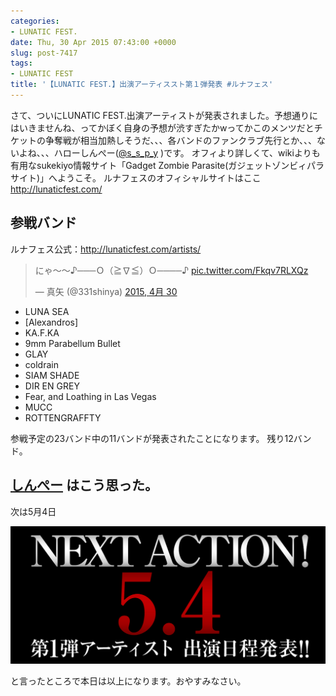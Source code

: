 ```yaml
---
categories:
- LUNATIC FEST.
date: Thu, 30 Apr 2015 07:43:00 +0000
slug: post-7417
tags:
- LUNATIC FEST
title: '【LUNATIC FEST.】出演アーティススト第１弾発表 #ルナフェス'
---
```


さて、ついにLUNATIC FEST.出演アーティストが発表されました。予想通りにはいきませんね、ってかぼく自身の予想が渋すぎたかwってかこのメンツだとチケットの争奪戦が相当加熱しそうだ、、、各バンドのファンクラブ先行とか、、、ないよね、、、<!--more-->ハローしんぺー(<a href="https://twitter.com/s_s_p_y" target="_blank">@s_s_p_y</a> )です。
オフィより詳しくて、wikiよりも有用なsukekiyo情報サイト「Gadget Zombie Parasite(ガジェットゾンビィパラサイト)」へようこそ。
ルナフェスのオフィシャルサイトはここ
<a href="http://lunaticfest.com/">http://lunaticfest.com/</a>


<h2>参戦バンド</h2>

ルナフェス公式：<a href="http://lunaticfest.com/artists/">http://lunaticfest.com/artists/</a>

<blockquote class="twitter-tweet" lang="ja"><p lang="ja" dir="ltr">にゃ〜〜♪───Ｏ（≧∇≦）Ｏ────♪ <a href="http://t.co/Fkqv7RLXQz">pic.twitter.com/Fkqv7RLXQz</a></p>&mdash; 真矢 (@331shinya) <a href="https://twitter.com/331shinya/status/593705847525519360">2015, 4月 30</a></blockquote>
<script async src="//platform.twitter.com/widgets.js" charset="utf-8"></script>

<ul>
	<li>LUNA SEA</li>
	<li>[Alexandros]</li>
	<li>KA.F.KA</li>
	<li>9mm Parabellum Bullet</li>
	<li>GLAY</li>
	<li>coldrain</li>
	<li>SIAM SHADE</li>
	<li>DIR EN GREY</li>
	<li>Fear, and Loathing in Las Vegas</li>
	<li>MUCC</li>
	<li>ROTTENGRAFFTY</li>
</ul>

参戦予定の23バンド中の11バンドが発表されたことになります。
残り12バンド。

<h2><a href="https://twitter.com/s_s_p_y" target="_blank">しんぺー</a> はこう思った。</h2>

次は5月4日

![](images/6260625d6ce2f01efbe42f77e17aa747.png)

と言ったところで本日は以上になります。おやすみなさい。